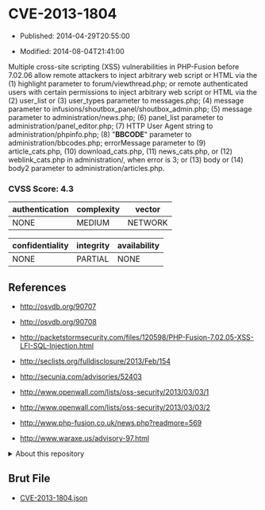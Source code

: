 # CVE-2013-1804

- Published: 2014-04-29T20:55:00

- Modified: 2014-08-04T21:41:00

Multiple cross-site scripting (XSS) vulnerabilities in PHP-Fusion before 7.02.06 allow remote attackers to inject arbitrary web script or HTML via the (1) highlight parameter to forum/viewthread.php; or remote authenticated users with certain permissions to inject arbitrary web script or HTML via the (2) user_list or (3) user_types parameter to messages.php; (4) message parameter to infusions/shoutbox_panel/shoutbox_admin.php; (5) message parameter to administration/news.php; (6) panel_list parameter to administration/panel_editor.php; (7) HTTP User Agent string to administration/phpinfo.php; (8) "__BBCODE__" parameter to administration/bbcodes.php; errorMessage parameter to (9) article_cats.php, (10) download_cats.php, (11) news_cats.php, or (12) weblink_cats.php in administration/, when error is 3; or (13) body or (14) body2 parameter to administration/articles.php.

### CVSS Score: **4.3**

| authentication | complexity | vector |
| --- | --- | --- |
| NONE | MEDIUM | NETWORK |

| confidentiality | integrity | availability |
| --- | --- | --- |
| NONE | PARTIAL | NONE |

## References

* http://osvdb.org/90707

* http://osvdb.org/90708

* http://packetstormsecurity.com/files/120598/PHP-Fusion-7.02.05-XSS-LFI-SQL-Injection.html

* http://seclists.org/fulldisclosure/2013/Feb/154

* http://secunia.com/advisories/52403

* http://www.openwall.com/lists/oss-security/2013/03/03/1

* http://www.openwall.com/lists/oss-security/2013/03/03/2

* http://www.php-fusion.co.uk/news.php?readmore=569

* http://www.waraxe.us/advisory-97.html

<details>
<summary>About this repository</summary> 

  This repository is part of the project [Live Hack CVE](https://github.com/Live-Hack-CVE). Main website can be found [www.live-hack.org](https://www.live-hack.org) 
  
  Made by [Sn0wAlice](https://github.com/Sn0wAlice) for the people that care about security and need to have a feed of the latest CVEs. Hope you enjoy it, don't forget to star the repo and follow me on [Twitter](https://twitter.com/Sn0wAlice) and [Github](https://github.com/Sn0wAlice). And that is my [personnal website](https://www.alice-snow.me/)

  - [Home Page](https://github.com/Live-Hack-CVE)
  - [Framework](https://github.com/Live-Hack-CVE/cve-framework)
  - [CVE database](https://github.com/Live-Hack-CVE/full_database)
  - [Changelog](https://github.com/Live-Hack-CVE/Changelog)
</details>

## Brut File

* [CVE-2013-1804.json](https://raw.githubusercontent.com/Live-Hack-CVE/full_database/main/cves/2013/CVE-2013-1804.json)

